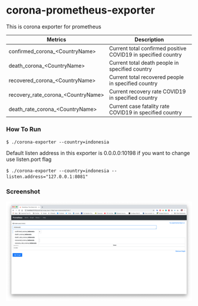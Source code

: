 # corona-prometheus-exporter
This is corona exporter for prometheus

Metrics | Description
------------- | -------------
confirmed_corona_\<CountryName>  | Current total confirmed positive COVID19 in specified country
death_corona_\<CountryName>  | Current total death people in specified country
recovered_corona_\<CountryName> | Current total recovered people in specified country
recovery_rate_corona_\<CountryName> | Current recovery rate COVID19 in specified country
death_rate_corona_\<CountryName> | Current case fatality rate COVID19 in specified country

### How To Run
```cassandraql
$ ./corona-exporter --country=indonesia
```

Default listen address in this exporter is 0.0.0.0:10198 if you want to change use listen.port flag

```cassandraql
$ ./corona-exporter --country=indonesia --listen.address="127.0.0.1:8081"
```

### Screenshot

![Prometheus corona status in Indonesia](img/image.png)

